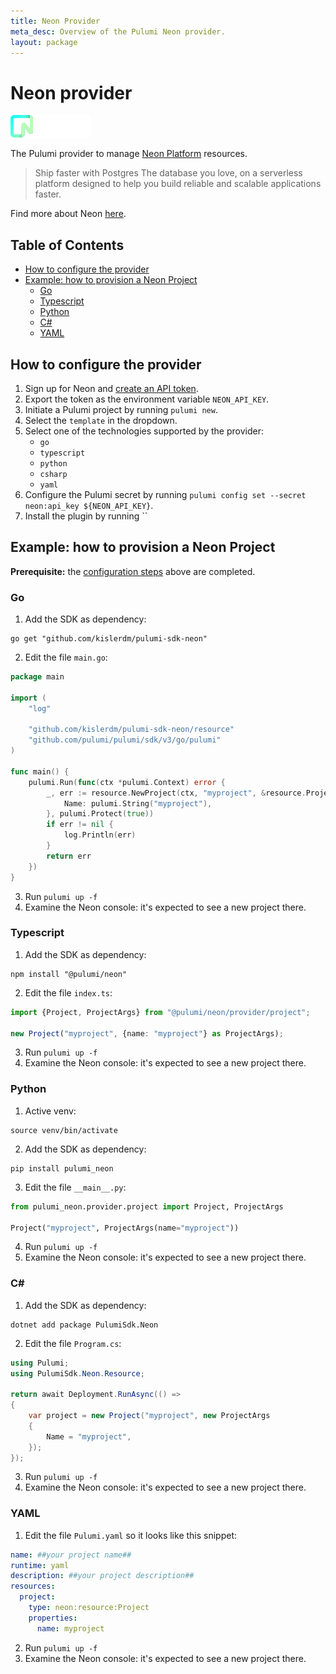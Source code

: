 ```yaml
---
title: Neon Provider
meta_desc: Overview of the Pulumi Neon provider.
layout: package
---
```


# Neon provider

![logo](https://raw.githubusercontent.com/kislerdm/pulumi-neon/refs/heads/master/fig/logo.png)

The Pulumi provider to manage [Neon Platform](https://neon.tech/home) resources.

> Ship faster with Postgres
> The database you love, on a serverless platform designed to help you build reliable and scalable applications faster.

Find more about Neon [here](https://neon.tech/docs/introduction).

## Table of Contents

* [How to configure the provider](#how-to-configure-the-provider)
* [Example: how to provision a Neon Project](#example-how-to-provision-a-neon-project)
   + [Go](#go)
   + [Typescript](#typescript)
   + [Python](#python)
   + [C#](#c)
   + [YAML](#yaml)

## How to configure the provider

1. Sign up for Neon and [create an API token](https://api-docs.neon.tech/reference/authentication#neon-api-keys).
2. Export the token as the environment variable `NEON_API_KEY`.
3. Initiate a Pulumi project by running `pulumi new`.
4. Select the `template` in the dropdown.
5. Select one of the technologies supported by the provider:
    - `go`
    - `typescript`
    - `python`
    - `csharp`
    - `yaml`
6. Configure the Pulumi secret by running `pulumi config set --secret neon:api_key ${NEON_API_KEY}`.
7. Install the plugin by running ``

## Example: how to provision a Neon Project

**Prerequisite:** the [configuration steps](#how-to-configure-the-provider) above are completed.

### Go

1. Add the SDK as dependency:

```shell
go get "github.com/kislerdm/pulumi-sdk-neon"
```

2. Edit the file `main.go`:

```go
package main

import (
	"log"

	"github.com/kislerdm/pulumi-sdk-neon/resource"
	"github.com/pulumi/pulumi/sdk/v3/go/pulumi"
)

func main() {
	pulumi.Run(func(ctx *pulumi.Context) error {
		_, err := resource.NewProject(ctx, "myproject", &resource.ProjectArgs{
			Name: pulumi.String("myproject"),
		}, pulumi.Protect(true))
		if err != nil {
			log.Println(err)
		}
		return err
	})
}
```

3. Run `pulumi up -f`
4. Examine the Neon console: it's expected to see a new project there.

### Typescript

1. Add the SDK as dependency:

```shell
npm install "@pulumi/neon"
```

2. Edit the file `index.ts`:

```typescript
import {Project, ProjectArgs} from "@pulumi/neon/provider/project";

new Project("myproject", {name: "myproject"} as ProjectArgs);
```

3. Run `pulumi up -f`
4. Examine the Neon console: it's expected to see a new project there.

### Python

1. Active venv:

```shell
source venv/bin/activate
```

2. Add the SDK as dependency:

```shell
pip install pulumi_neon
```

3. Edit the file `__main__.py`:

```python
from pulumi_neon.provider.project import Project, ProjectArgs

Project("myproject", ProjectArgs(name="myproject"))
```

4. Run `pulumi up -f`
5. Examine the Neon console: it's expected to see a new project there.

### C#

1. Add the SDK as dependency:

```commandline
dotnet add package PulumiSdk.Neon
```

2. Edit the file `Program.cs`:

```csharp
using Pulumi;
using PulumiSdk.Neon.Resource;

return await Deployment.RunAsync(() =>
{
    var project = new Project("myproject", new ProjectArgs
    {
        Name = "myproject",
    });
});
```

3. Run `pulumi up -f`
4. Examine the Neon console: it's expected to see a new project there.

### YAML

1. Edit the file `Pulumi.yaml` so it looks like this snippet:

```yaml
name: ##your project name##
runtime: yaml
description: ##your project description##
resources:
  project:
    type: neon:resource:Project
    properties:
      name: myproject
```

2. Run `pulumi up -f`
3. Examine the Neon console: it's expected to see a new project there.
